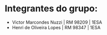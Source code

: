 # Integrantes do grupo:
- Victor Marcondes Nuzzi | RM 98209 | 1ESA
- Henri de Oliveira Lopes | RM 98347 | 1ESA